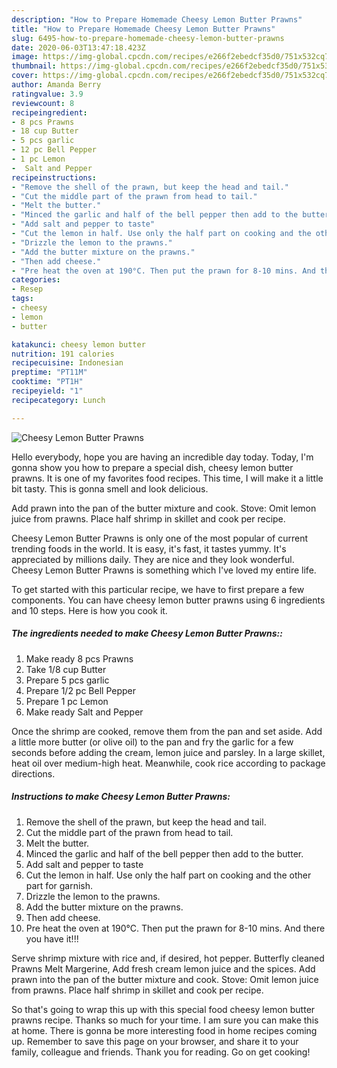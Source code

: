 ```yaml
---
description: "How to Prepare Homemade Cheesy Lemon Butter Prawns"
title: "How to Prepare Homemade Cheesy Lemon Butter Prawns"
slug: 6495-how-to-prepare-homemade-cheesy-lemon-butter-prawns
date: 2020-06-03T13:47:18.423Z
image: https://img-global.cpcdn.com/recipes/e266f2ebedcf35d0/751x532cq70/cheesy-lemon-butter-prawns-recipe-main-photo.jpg
thumbnail: https://img-global.cpcdn.com/recipes/e266f2ebedcf35d0/751x532cq70/cheesy-lemon-butter-prawns-recipe-main-photo.jpg
cover: https://img-global.cpcdn.com/recipes/e266f2ebedcf35d0/751x532cq70/cheesy-lemon-butter-prawns-recipe-main-photo.jpg
author: Amanda Berry
ratingvalue: 3.9
reviewcount: 8
recipeingredient:
- 8 pcs Prawns
- 18 cup Butter
- 5 pcs garlic
- 12 pc Bell Pepper
- 1 pc Lemon
-  Salt and Pepper
recipeinstructions:
- "Remove the shell of the prawn, but keep the head and tail."
- "Cut the middle part of the prawn from head to tail."
- "Melt the butter."
- "Minced the garlic and half of the bell pepper then add to the butter."
- "Add salt and pepper to taste"
- "Cut the lemon in half. Use only the half part on cooking and the other part for garnish."
- "Drizzle the lemon to the prawns."
- "Add the butter mixture on the prawns."
- "Then add cheese."
- "Pre heat the oven at 190°C. Then put the prawn for 8-10 mins. And there you have it!!!"
categories:
- Resep
tags:
- cheesy
- lemon
- butter

katakunci: cheesy lemon butter
nutrition: 191 calories
recipecuisine: Indonesian
preptime: "PT11M"
cooktime: "PT1H"
recipeyield: "1"
recipecategory: Lunch

---
```



![Cheesy Lemon Butter Prawns](https://img-global.cpcdn.com/recipes/e266f2ebedcf35d0/751x532cq70/cheesy-lemon-butter-prawns-recipe-main-photo.jpg)

Hello everybody, hope you are having an incredible day today. Today, I'm gonna show you how to prepare a special dish, cheesy lemon butter prawns. It is one of my favorites food recipes. This time, I will make it a little bit tasty. This is gonna smell and look delicious.

Add prawn into the pan of the butter mixture and cook. Stove: Omit lemon juice from prawns. Place half shrimp in skillet and cook per recipe.

Cheesy Lemon Butter Prawns is only one of the most popular of current trending foods in the world. It is easy, it's fast, it tastes yummy. It's appreciated by millions daily. They are nice and they look wonderful. Cheesy Lemon Butter Prawns is something which I've loved my entire life.


To get started with this particular recipe, we have to first prepare a few components. You can have cheesy lemon butter prawns using 6 ingredients and 10 steps. Here is how you cook it.

##### The ingredients needed to make Cheesy Lemon Butter Prawns::

1. Make ready 8 pcs Prawns
1. Take 1/8 cup Butter
1. Prepare 5 pcs garlic
1. Prepare 1/2 pc Bell Pepper
1. Prepare 1 pc Lemon
1. Make ready  Salt and Pepper


Once the shrimp are cooked, remove them from the pan and set aside. Add a little more butter (or olive oil) to the pan and fry the garlic for a few seconds before adding the cream, lemon juice and parsley. In a large skillet, heat oil over medium-high heat. Meanwhile, cook rice according to package directions. 

##### Instructions to make Cheesy Lemon Butter Prawns:

1. Remove the shell of the prawn, but keep the head and tail.
1. Cut the middle part of the prawn from head to tail.
1. Melt the butter.
1. Minced the garlic and half of the bell pepper then add to the butter.
1. Add salt and pepper to taste
1. Cut the lemon in half. Use only the half part on cooking and the other part for garnish.
1. Drizzle the lemon to the prawns.
1. Add the butter mixture on the prawns.
1. Then add cheese.
1. Pre heat the oven at 190°C. Then put the prawn for 8-10 mins. And there you have it!!!


Serve shrimp mixture with rice and, if desired, hot pepper. Butterfly cleaned Prawns Melt Margerine, Add fresh cream lemon juice and the spices. Add prawn into the pan of the butter mixture and cook. Stove: Omit lemon juice from prawns. Place half shrimp in skillet and cook per recipe. 

So that's going to wrap this up with this special food cheesy lemon butter prawns recipe. Thanks so much for your time. I am sure you can make this at home. There is gonna be more interesting food in home recipes coming up. Remember to save this page on your browser, and share it to your family, colleague and friends. Thank you for reading. Go on get cooking!
